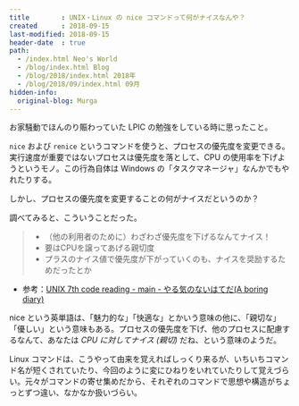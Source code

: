 ```yaml
---
title        : UNIX・Linux の nice コマンドって何がナイスなんや？
created      : 2018-09-15
last-modified: 2018-09-15
header-date  : true
path:
  - /index.html Neo's World
  - /blog/index.html Blog
  - /blog/2018/index.html 2018年
  - /blog/2018/09/index.html 09月
hidden-info:
  original-blog: Murga
---
```


お家騒動でほんのり賑わっていた LPIC の勉強をしている時に思ったこと。

`nice` および `renice` というコマンドを使うと、プロセスの優先度を変更できる。実行速度が重要ではないプロセスは優先度を落として、CPU の使用率を下げようというモノ。この行為自体は Windows の「タスクマネージャ」なんかでもやれたりする。

しかし、プロセスの優先度を変更することの何がナイスだというのか？

調べてみると、こういうことだった。

> - （他の利用者のために）わざわざ優先度を下げるなんてナイス！
> - 要はCPUを譲ってあげる親切度
> - プラスのナイス値で優先度が下がっていくのも、ナイスを奨励するためだったとか

- 参考：[UNIX 7th code reading - main - やる気のないはてだ(A boring diary)](http://d.hatena.ne.jp/takahirox/20120318/1332066710)

nice という英単語は、「魅力的な」「快適な」とかいう意味の他に、「親切な」「優しい」という意味もある。プロセスの優先度を下げ、他のプロセスに配慮するなんて、あなたは _CPU に対してナイス (親切)_ だね、という意味のようだ。

Linux コマンドは、こうやって由来を覚えればしっくり来るが、いちいちコマンド名が短くされていたり、今回のように変にひねりをいれていたりして覚えづらい。元々がコマンドの寄せ集めだから、それぞれのコマンドで思想や構造がちょっとずつ違い、なかなか扱いづらい。
